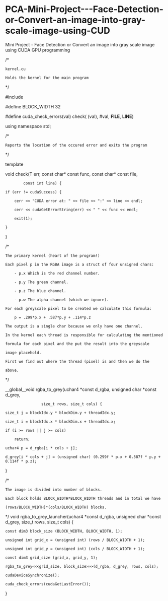 # PCA-Mini-Project---Face-Detection-or-Convert-an-image-into-gray-scale-image-using-CUD

Mini Project - Face Detection or Convert an image into gray scale image using CUDA GPU programming

/*

	kernel.cu
	
	Holds the kernel for the main program
	
*/

#include <iostream>

#define BLOCK_WIDTH 32
	
#define cuda_check_errors(val) check( (val), #val, __FILE__, __LINE__)
	

using namespace std;

/*
	
	Reports the location of the occured error and exits the program
	
*/
	
template<typename T>
	
void check(T err, const char* const func, const char* const file,
	
			const int line) {
	
	if (err != cudaSuccess) {
	
		cerr << "CUDA error at: " << file << ":" << line << endl;
	
		cerr << cudaGetErrorString(err) << " " << func << endl;
	
		exit(1);
	
	}
	
}

/*
	
	The primary kernel (heart of the program!)
	
	Each pixel p in the RGBA image is a struct of four unsigned chars:
	
		- p.x Which is the red channel number.
	
		- p.y The green channel.
	
		- p.z The blue channel.
	
		- p.w The alpha channel (which we ignore).
	
	For each greyscale pixel to be created we calculate this formula:
	
		p = .299*p.x + .587*p.y + .114*p.z
	
	The output is a single char because we only have one channel.
	
	In the kernel each thread is responsible for calculating the mentioned
	
	formula for each pixel and the put the result into the greyscale
	
	image placehold.
	
	First we find out where the thread (pixel) is and then we do the
	
	above.
*/
	
__global__void rgba_to_grey(uchar4 *const d_rgba, unsigned char *const d_grey, 
	
					size_t rows, size_t cols) {
	
	size_t j = blockIdx.y * blockDim.y + threadIdx.y;
	
	size_t i = blockIdx.x * blockDim.x + threadIdx.x;
	
	if (i >= rows || j >= cols) 
	
		return;
	
	uchar4 p = d_rgba[i * cols + j];
	
	d_grey[i * cols + j] = (unsigned char) (0.299f * p.x + 0.587f * p.y + 0.114f * p.z);
	
}

/*
	
	The image is divided into number of blocks.
	
	Each block holds BLOCK_WIDTH*BLOCK_WIDTH threads and in total we have
	
	(rows/BLOCK_WIDTH)*(cols/BLOCK_WIDTH) blocks.
*/
void rgba_to_grey_launcher(uchar4 *const d_rgba, unsigned char *const d_grey,
							size_t rows, size_t cols) {
	
    const dim3 block_size (BLOCK_WIDTH, BLOCK_WIDTH, 1);
	
    unsigned int grid_x = (unsigned int) (rows / BLOCK_WIDTH + 1);
	
    unsigned int grid_y = (unsigned int) (cols / BLOCK_WIDTH + 1);
	
    const dim3 grid_size (grid_x, grid_y, 1);
	
    rgba_to_grey<<<grid_size, block_size>>>(d_rgba, d_grey, rows, cols);
	
    cudaDeviceSynchronize();
	
    cuda_check_errors(cudaGetLastError());
	
}
